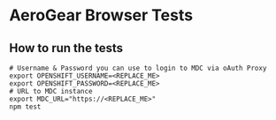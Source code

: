 # AeroGear Browser Tests


## How to run the tests

```
# Username & Password you can use to login to MDC via oAuth Proxy
export OPENSHIFT_USERNAME=<REPLACE_ME>
export OPENSHIFT_PASSWORD=<REPLACE_ME>
# URL to MDC instance
export MDC_URL="https://<REPLACE_ME>"
npm test
```